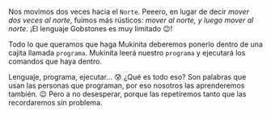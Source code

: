 Nos movimos dos veces hacia el `Norte`. Peeero, en lugar de decir _mover dos veces al norte_, fuimos más rústicos: _mover al norte, y luego mover al norte_. ¡El lenguaje Gobstones es muy limitado :wink:! 

Todo lo que queramos que haga Mukinita deberemos ponerlo dentro de una cajita llamada `programa`. Mukinita leerá nuestro `programa` y ejecutará los comandos que haya dentro. 

Lenguaje, programa, ejecutar… :cold_sweat: ¿Qué es todo eso? Son palabras que usan las personas que programan, por eso nosotros las aprenderemos también. :wink: Pero a no desesperar, porque las repetiremos tanto que las recordaremos sin problema. 